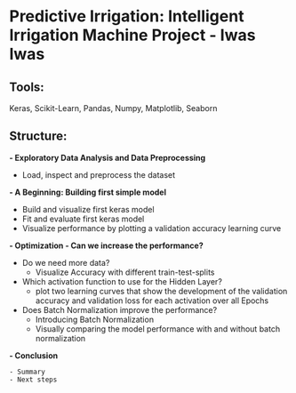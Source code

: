 # Predictive Irrigation: Intelligent Irrigation Machine Project - Iwas Iwas

## Tools:

Keras,
Scikit-Learn,
Pandas,
Numpy,
Matplotlib,
Seaborn

## Structure:

**- Exploratory Data Analysis and Data Preprocessing**

  - Load, inspect and preprocess the dataset 
  
**- A Beginning: Building first simple model**

  - Build and visualize first keras model 
  - Fit and evaluate first keras model
  - Visualize performance by plotting a validation accuracy learning curve
  
**- Optimization - Can we increase the performance?**

  - Do we need more data?
    - Visualize Accuracy with different train-test-splits
  - Which activation function to use for the Hidden Layer?
    - plot two learning curves that show the development of the validation accuracy and validation loss for each activation
      over all Epochs 
  - Does Batch Normalization improve the performance?
    - Introducing Batch Normalization
    - Visually comparing the model performance with and without batch normalization
    
**- Conclusion**

    - Summary
    - Next steps
   
  
  
